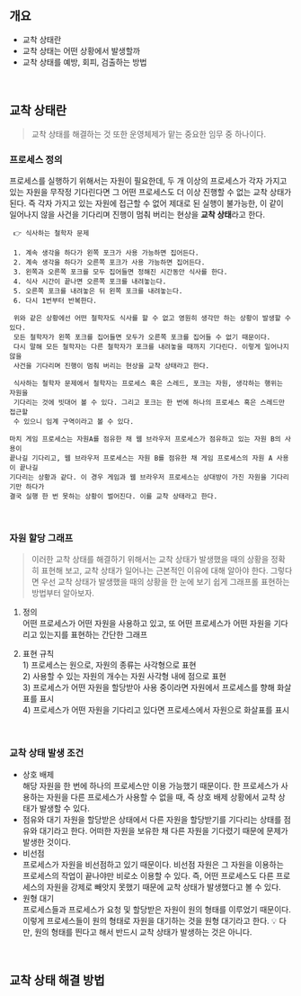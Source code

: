 ## 개요

- 교착 상태란
- 교착 상태는 어떤 상황에서 발생할까
- 교착 상태를 예방, 회피, 검출하는 방법

<br>

## 교착 상태란

> 교착 상태를 해결하는 것 또한 운영체제가 맡는 중요한 임무 중 하나이다.

### 프로세스 정의

프로세스를 실행하기 위해서는 자원이 필요한데, 두 개 이상의 프로세스가 각자 가지고 있는 자원을 무작정 기다린다면 그 어떤 프로세스도 더 이상 진행할 수 없는 교착 상태가 된다. 즉 각자 가지고 있는 자원에 접근할 수 없어 제대로 된 실행이 불가능한, 이 같이 일어나지 않을 사건을 기다리며 진행이 멈춰 버리는 현상을 **교착 상태**라고 한다.

```
 👉 식사하는 철학자 문제

 1. 계속 생각을 하다가 왼쪽 포크가 사용 가능하면 집어든다.
 2. 계속 생각을 하다가 오른쪽 포크가 사용 가능하면 집어든다.
 3. 왼쪽과 오른쪽 포크를 모두 집어들면 정해진 시간동안 식사를 한다.
 4. 식사 시간이 끝나면 오른쪽 포크를 내려놓는다.
 5. 오른쪽 포크를 내려놓은 뒤 왼쪽 포크를 내려놓는다.
 6. 다시 1번부터 반복한다.

 위와 같은 상황에선 어떤 철학자도 식사를 할 수 없고 영원히 생각만 하는 상황이 발생할 수 있다.
 모든 철학자가 왼쪽 포크를 집어들면 모두가 오른쪽 포크를 집어들 수 없기 때문이다.
 다시 말해 모든 철학자는 다른 철학자가 포크를 내려놓을 때까지 기다린다. 이렇게 일어나지 않을
 사건을 기다리며 진행이 멈춰 버리는 현상을 교착 상태라고 한다.

 식사하는 철학자 문제에서 철학자는 프로세스 혹은 스레드, 포크는 자원, 생각하는 행위는 자원을
 기다리는 것에 빗대어 볼 수 있다. 그리고 포크는 한 번에 하나의 프로세스 혹은 스레드만 접근할
 수 있으니 임계 구역이라고 볼 수 있다.
```

```
마치 게임 프로세스는 자원A를 점유한 채 웹 브라우저 프로세스가 점유하고 있는 자원 B의 사용이
끝나길 기다리고, 웹 브라우저 프로세스는 자원 B를 점유한 채 게임 프로세스의 자원 A 사용이 끝나길
기다리는 상황과 같다. 이 경우 게임과 웹 브라우저 프로세스는 상대방이 가진 자원을 기다리기만 하다가
결국 실행 한 번 못하는 상황이 벌어진다. 이를 교착 상태라고 한다.
```

<br>

### 자원 할당 그래프

> 이러한 교착 상태를 해결하기 위해서는 교착 상태가 발생했을 때의 상황을 정확히 표현해 보고, 교착 상태가 일어나는 근본적인 이유에 대해 알아야 한다. 그렇다면 우선 교착 상태가 발생했을 때의 상황을 한 눈에 보기 쉽게 그래프롤 표현하는 방법부터 알아보자.

1. 정의  
   어떤 프로세스가 어떤 자원을 사용하고 있고, 또 어떤 프로세스가 어떤 자원을 기다리고 있는지를 표현하는 간단한 그래프

2. 표현 규칙  
   1\) 프로세스는 원으로, 자원의 종류는 사각형으로 표현  
   2\) 사용할 수 있는 자원의 개수는 자원 사각형 내에 점으로 표현  
   3\) 프로세스가 어떤 자원을 할당받아 사용 중이라면 자원에서 프로세스를 향해 화살표를 표시  
   4\) 프로세스가 어떤 자원을 기다리고 있다면 프로세스에서 자원으로 화살표를 표시

<br>

### 교착 상태 발생 조건

- 상호 배제  
  해당 자원을 한 번에 하나의 프로세스만 이용 가능했기 때문이다. 한 프로세스가 사용하는 자원을 다른 프로세스가 사용할 수 없을 때, 즉 상호 배제 상황에서 교착 상태가 발생할 수 있다.
- 점유와 대기
  자원을 할당받은 상태에서 다른 자원을 할당받기를 기다리는 상태를 점유와 대기라고 한다. 어떠한 자원을 보유한 채 다른 자원을 기다렸기 때문에 문제가 발생한 것이다.
- 비선점  
  프로세스가 자원을 비선점하고 있기 때문이다. 비선점 자원은 그 자원을 이용하는 프로세스의 작업이 끝나야만 비로소 이용할 수 있다. 즉, 어떤 프로세스도 다른 프로세스의 자원을 강제로 빼앗지 못했기 때문에 교착 상태가 발생했다고 볼 수 있다.
- 원형 대기  
  프로세스들과 프로세스가 요청 및 할당받은 자원이 원의 형태를 이루었기 때문이다. 이렇게 프로세스들이 원의 형태로 자원을 대기하는 것을 원형 대기라고 한다.
  💡 다만, 원의 형태를 띈다고 해서 반드시 교착 상태가 발생하는 것은 아니다.

<br>

## 교착 상태 해결 방법
